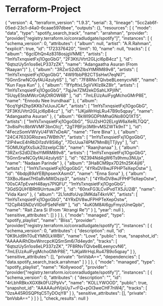 # Terraform-Project
{
  "version": 4,
  "terraform_version": "1.9.3",
  "serial": 3,
  "lineage": "5cc2ab6f-05ed-23c1-d4a0-6caae597dbee",
  "outputs": {},
  "resources": [
    {
      "mode": "data",
      "type": "spotify_search_track",
      "name": "arrahman",
      "provider": "provider[\"registry.terraform.io/conradludgate/spotify\"]",
      "instances": [
        {
          "schema_version": 0,
          "attributes": {
            "album": null,
            "artist": "A.R.Rahman",
            "explicit": true,
            "id": "1723376420",
            "limit": 10,
            "name": null,
            "tracks": [
              {
                "album": "6gcIDhQn4z8318osjgVNME",
                "artists": [
                  "1mYsTxnqsietFxj1OgoGbG",
                  "2F3KtUVtrt2GLjcl6pB4cz"
                ],
                "id": "6qtszUy5n1os6eLP337zZK",
                "name": "Adangaatha Asuran (From \"Raayan\")"
              },
              {
                "album": "3RZxrS2dDZlbsYtMRM89v8",
                "artists": [
                  "1mYsTxnqsietFxj1OgoGbG",
                  "4W91bbPB2CTSsHwt7eqNl7",
                  "5GnnSrwNCGyfAU4zuIytiS"
                ],
                "id": "7F8RNvTQlvbeBLeenycvN6",
                "name": "Kun Faya Kun"
              },
              {
                "album": "1fYpftlxL5gVVKIz8kZ8lr",
                "artists": [
                  "1mYsTxnqsietFxj1OgoGbG",
                  "7qjJw7ZM2ekDSahLXPjIlN",
                  "5UqyE5tsMWcrOAjOtROW6B"
                ],
                "id": "7mLEUzAulFygMchoGMrP8E",
                "name": "Ennodu Nee Irundhaal"
              },
              {
                "album": "6cqYgHZhpSKKb7xUuxJCAr",
                "artists": [
                  "1mYsTxnqsietFxj1OgoGbG",
                  "2F3KtUVtrt2GLjcl6pB4cz"
                ],
                "id": "1JKjaWrHqLRu47B9o5qpay",
                "name": "Adangaatha Asuran"
              },
              {
                "album": "6kWI9GDPhMhaGNo80Q1XT5",
                "artists": [
                  "1mYsTxnqsietFxj1OgoGbG",
                  "5UJ2sHO2ELrgW6aXeRLTQQ",
                  "3v8isPrc8btWVMF3bnOIcj",
                  "2gTPBFjo3M9rvMSZWTk9nT"
                ],
                "id": "4FeczSomVWVyU4FW7xDeAI",
                "name": "Tere Bina"
              },
              {
                "album": "24C47633GRlozws7WBth7t",
                "artists": [
                  "1mYsTxnqsietFxj1OgoGbG",
                  "2IP4wcE4hRbDi1zdV8Si6g",
                  "7DcUua74PM7MmBljTTjIyy"
                ],
                "id": "5OMUXgfXsSukZ0zxelpC3b",
                "name": "Raanjhanaa"
              },
              {
                "album": "3RZxrS2dDZlbsYtMRM89v8",
                "artists": [
                  "1mYsTxnqsietFxj1OgoGbG",
                  "5GnnSrwNCGyfAU4zuIytiS"
                ],
                "id": "6Z394Nd4gW6Ts9hmu3NUjx",
                "name": "Nadaan Parinde"
              },
              {
                "album": "3Ha8CM9px7D2fn25K4ijl6",
                "artists": [
                  "1mYsTxnqsietFxj1OgoGbG",
                  "4YRxDV8wJFPHPTeXepOstw"
                ],
                "id": "6bdpj89aYEBjhpsenXAsmO",
                "name": "Enna Sona"
              },
              {
                "album": "3XBoJ6awI7H0aRvMWDszp3",
                "artists": [
                  "4YRxDV8wJFPHPTeXepOstw",
                  "00sCATpEvwH48ays7PlQFU",
                  "1mYsTxnqsietFxj1OgoGbG",
                  "3GdSQUH1BRtl9UrrtuwJlP"
                ],
                "id": "60nxFG3LCviPvdTX5JU2iB",
                "name": "Vida Karo"
              },
              {
                "album": "2L1otdfoUvp3MKdaT4knVK",
                "artists": [
                  "1mYsTxnqsietFxj1OgoGbG",
                  "4YRxDV8wJFPHPTeXepOstw",
                  "12CpR4SNDzVIlDoPSeNFeW"
                ],
                "id": "4uK0M8AI6gyFmyzUneQpbi",
                "name": "Rait Zara Si (From \"Atrangi Re\")"
              }
            ],
            "year": null
          },
          "sensitive_attributes": []
        }
      ]
    },
    {
      "mode": "managed",
      "type": "spotify_playlist",
      "name": "Bliss",
      "provider": "provider[\"registry.terraform.io/conradludgate/spotify\"]",
      "instances": [
        {
          "schema_version": 0,
          "attributes": {
            "description": null,
            "id": "0K9tJd9hT0uEYMt0LkWBIi",
            "name": "Love",
            "public": true,
            "snapshot_id": "AAAAAiRhDbvWnrcpcKQSmSm6/7d4eydn",
            "tracks": [
              "6qtszUy5n1os6eLP337zZK",
              "7F8RNvTQlvbeBLeenycvN6",
              "7mLEUzAulFygMchoGMrP8E",
              "1JKjaWrHqLRu47B9o5qpay"
            ]
          },
          "sensitive_attributes": [],
          "private": "bnVsbA==",
          "dependencies": [
            "data.spotify_search_track.arrahman"
          ]
        }
      ]
    },
    {
      "mode": "managed",
      "type": "spotify_playlist",
      "name": "Kollywood",
      "provider": "provider[\"registry.terraform.io/conradludgate/spotify\"]",
      "instances": [
        {
          "schema_version": 0,
          "attributes": {
            "description": "",
            "id": "4rLbhRBkxXGX8k0FU2PpVv",
            "name": "KOLLYWOOD",
            "public": true,
            "snapshot_id": "AAAAAuHVjsUy7+rFQ+pOI3weCHF7nW4j",
            "tracks": [
              "0zsA45R0SQPfqC5TyDOqY8"
            ]
          },
          "sensitive_attributes": [],
          "private": "bnVsbA=="
        }
      ]
    }
  ],
  "check_results": null
}
